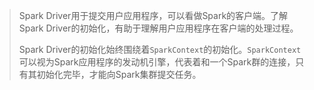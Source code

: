 > Spark Driver用于提交用户应用程序，可以看做Spark的客户端。了解Spark Driver的初始化，有助于理解用户应用程序在客户端的处理过程。
>
> Spark Driver的初始化始终围绕着`SparkContext`的初始化。`SparkContext`可以视为Spark应用程序的发动机引擎，代表着和一个Spark群的连接，只有其初始化完毕，才能向Spark集群提交任务。